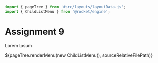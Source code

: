 ```js server
import { pageTree } from '#src/layouts/layoutData.js';
import { ChildListMenu } from '@rocket/engine';
```

# Assignment 9

Lorem Ipsum

<div>${pageTree.renderMenu(new ChildListMenu(), sourceRelativeFilePath)}</div>

